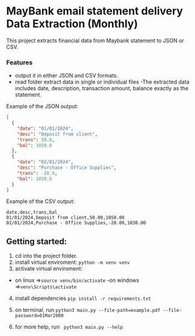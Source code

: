 # MayBank email statement delivery Data Extraction (Monthly)

This project extracts financial data from Maybank statement to JSON or CSV.

### Features

- output it in either JSON and CSV formats.
- read folder extract data in single or individual files
  -The extracted data includes date, description, transaction amount, balance exactly as the statement.

Example of the JSON output:

```json
[
  {
    "date": "01/01/2024",
    "desc": "Deposit from client",
    "trans": 50.0,
    "bal": 1050.0
  },
  {
    "date": "02/01/2024",
    "desc": "Purchase - Office Supplies",
    "trans": -20.0,
    "bal": 1030.0
  }
]
```

Example of the CSV output:

```csv
date,desc,trans,bal
01/01/2024,Deposit from client,50.00,1050.00
02/01/2024,Purchase - Office Supplies,-20.00,1030.00
```

## Getting started:

1. cd into the project folder.
2. install virtual enviroment:
   `python -m venv venv`
3. activate virtual enviroment:

- on linux =>`source venv/bin/activate`
  -on windows =>`venv\Scripts\activate`

4. install dependencies
   `pip install -r requirements.txt`

5. on terminal, run
   `python3 main.py --file-path=example.pdf --file-password=01Mar2000`

6. for more help, run
   ` python3 main.py --help`
